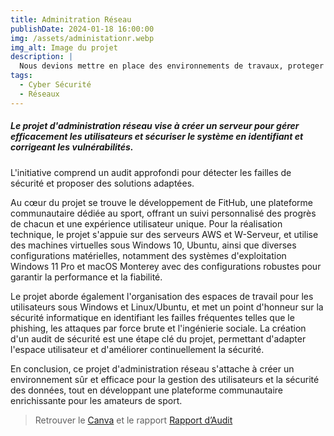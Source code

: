 ```yaml
---
title: Adminitration Réseau
publishDate: 2024-01-18 16:00:00
img: /assets/administationr.webp
img_alt: Image du projet
description: |
  Nous devions mettre en place des environnements de travaux, proteger ces espaces et faire un rapport d’audit 
tags:
  - Cyber Sécurité
  - Réseaux
---
```


##### Le projet d'administration réseau vise à créer un serveur pour gérer efficacement les utilisateurs et sécuriser le système en identifiant et corrigeant les vulnérabilités. 
L'initiative comprend un audit approfondi pour détecter les failles de sécurité et proposer des solutions adaptées.

Au cœur du projet se trouve le développement de FitHub, une plateforme communautaire dédiée au sport, offrant un suivi personnalisé des progrès de chacun et une expérience utilisateur unique. 
Pour la réalisation technique, le projet s'appuie sur des serveurs AWS et W-Serveur, et utilise des machines virtuelles sous Windows 10, Ubuntu, ainsi que diverses configurations matérielles, notamment des systèmes d'exploitation Windows 11 Pro et macOS Monterey avec des configurations robustes pour garantir la performance et la fiabilité.

Le projet aborde également l'organisation des espaces de travail pour les utilisateurs sous Windows et Linux/Ubuntu, et met un point d'honneur sur la sécurité informatique en identifiant les failles fréquentes telles que le phishing, les attaques par force brute et l'ingénierie sociale. La création d'un audit de sécurité est une étape clé du projet, permettant d'adapter l'espace utilisateur et d'améliorer continuellement la sécurité.

En conclusion, ce projet d'administration réseau s'attache à créer un environnement sûr et efficace pour la gestion des utilisateurs et la sécurité des données, tout en développant une plateforme communautaire enrichissante pour les amateurs de sport.

>  Retrouver le <a href="https://www.canva.com/design/DAF6D5RuaAo/T94Zccqp4TwnIYLg3sgI_w/edit?utm_content=DAF6D5RuaAo&utm_campaign=designshare&utm_medium=link2&utm_source=sharebutton">Canva</a> et le rapport
> <a href="https://docs.google.com/document/d/1HpIZ-BfftiIot2zk3VG--xazTAEjnTLRbLOQvgZmAl4/edit?usp=sharing">Rapport d’Audit</a>
